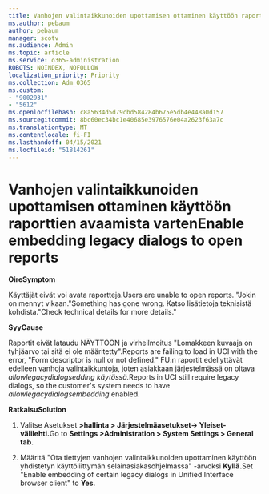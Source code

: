 ```yaml
---
title: Vanhojen valintaikkunoiden upottamisen ottaminen käyttöön raporttien avaamista varten
ms.author: pebaum
author: pebaum
manager: scotv
ms.audience: Admin
ms.topic: article
ms.service: o365-administration
ROBOTS: NOINDEX, NOFOLLOW
localization_priority: Priority
ms.collection: Adm_O365
ms.custom:
- "9002931"
- "5612"
ms.openlocfilehash: c8a5634d5d79cbd584284b675e5db4e448a0d157
ms.sourcegitcommit: 8bc60ec34bc1e40685e3976576e04a2623f63a7c
ms.translationtype: MT
ms.contentlocale: fi-FI
ms.lasthandoff: 04/15/2021
ms.locfileid: "51814261"
---
```

# <a name="enable-embedding-legacy-dialogs-to-open-reports"></a><span data-ttu-id="bb832-102">Vanhojen valintaikkunoiden upottamisen ottaminen käyttöön raporttien avaamista varten</span><span class="sxs-lookup"><span data-stu-id="bb832-102">Enable embedding legacy dialogs to open reports</span></span>

<span data-ttu-id="bb832-103">**Oire**</span><span class="sxs-lookup"><span data-stu-id="bb832-103">**Symptom**</span></span>

<span data-ttu-id="bb832-104">Käyttäjät eivät voi avata raportteja.</span><span class="sxs-lookup"><span data-stu-id="bb832-104">Users are unable to open reports.</span></span> <span data-ttu-id="bb832-105">"Jokin on mennyt vikaan.</span><span class="sxs-lookup"><span data-stu-id="bb832-105">"Something has gone wrong.</span></span> <span data-ttu-id="bb832-106">Katso lisätietoja teknisistä kohdista."</span><span class="sxs-lookup"><span data-stu-id="bb832-106">Check technical details for more details."</span></span>

<span data-ttu-id="bb832-107">**Syy**</span><span class="sxs-lookup"><span data-stu-id="bb832-107">**Cause**</span></span>

<span data-ttu-id="bb832-108">Raportit eivät lataudu NÄYTTÖÖN ja virheilmoitus "Lomakkeen kuvaaja on tyhjäarvo tai sitä ei ole määritetty".</span><span class="sxs-lookup"><span data-stu-id="bb832-108">Reports are failing to load in UCI with the error, "Form descriptor is null or not defined."</span></span> <span data-ttu-id="bb832-109">FU:n raportit edellyttävät edelleen vanhoja valintaikkuntoja, joten asiakkaan järjestelmässä on oltava *allowlegacydialogsedding käytössä.*</span><span class="sxs-lookup"><span data-stu-id="bb832-109">Reports in UCI still require legacy dialogs, so the customer's system needs to have *allowlegacydialogsembedding* enabled.</span></span>

<span data-ttu-id="bb832-110">**Ratkaisu**</span><span class="sxs-lookup"><span data-stu-id="bb832-110">**Solution**</span></span>

1. <span data-ttu-id="bb832-111">Valitse Asetukset **>hallinta > Järjestelmäasetukset-> Yleiset-välilehti.**</span><span class="sxs-lookup"><span data-stu-id="bb832-111">Go to **Settings >Administration > System Settings > General tab**.</span></span>

2. <span data-ttu-id="bb832-112">Määritä "Ota tiettyjen vanhojen valintaikkunoiden upottaminen käyttöön yhdistetyn käyttöliittymän selainasiakasohjelmassa" -arvoksi **Kyllä.**</span><span class="sxs-lookup"><span data-stu-id="bb832-112">Set "Enable embedding of certain legacy dialogs in Unified Interface browser client" to **Yes**.</span></span>
